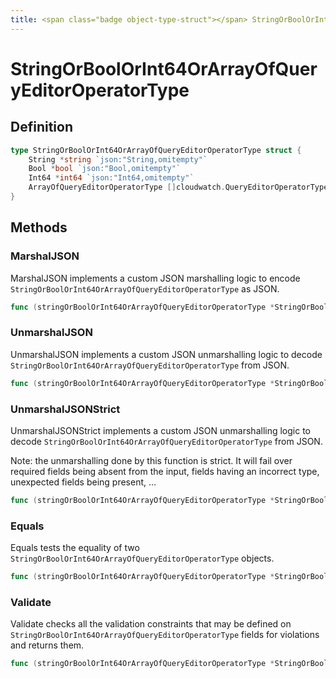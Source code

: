 ```yaml
---
title: <span class="badge object-type-struct"></span> StringOrBoolOrInt64OrArrayOfQueryEditorOperatorType
---
```

# <span class="badge object-type-struct"></span> StringOrBoolOrInt64OrArrayOfQueryEditorOperatorType

## Definition

```go
type StringOrBoolOrInt64OrArrayOfQueryEditorOperatorType struct {
    String *string `json:"String,omitempty"`
    Bool *bool `json:"Bool,omitempty"`
    Int64 *int64 `json:"Int64,omitempty"`
    ArrayOfQueryEditorOperatorType []cloudwatch.QueryEditorOperatorType `json:"ArrayOfQueryEditorOperatorType,omitempty"`
}
```
## Methods

### <span class="badge object-method"></span> MarshalJSON

MarshalJSON implements a custom JSON marshalling logic to encode `StringOrBoolOrInt64OrArrayOfQueryEditorOperatorType` as JSON.

```go
func (stringOrBoolOrInt64OrArrayOfQueryEditorOperatorType *StringOrBoolOrInt64OrArrayOfQueryEditorOperatorType) MarshalJSON() ([]byte, error)
```

### <span class="badge object-method"></span> UnmarshalJSON

UnmarshalJSON implements a custom JSON unmarshalling logic to decode `StringOrBoolOrInt64OrArrayOfQueryEditorOperatorType` from JSON.

```go
func (stringOrBoolOrInt64OrArrayOfQueryEditorOperatorType *StringOrBoolOrInt64OrArrayOfQueryEditorOperatorType) UnmarshalJSON(raw []byte) error
```

### <span class="badge object-method"></span> UnmarshalJSONStrict

UnmarshalJSONStrict implements a custom JSON unmarshalling logic to decode `StringOrBoolOrInt64OrArrayOfQueryEditorOperatorType` from JSON.

Note: the unmarshalling done by this function is strict. It will fail over required fields being absent from the input, fields having an incorrect type, unexpected fields being present, …

```go
func (stringOrBoolOrInt64OrArrayOfQueryEditorOperatorType *StringOrBoolOrInt64OrArrayOfQueryEditorOperatorType) UnmarshalJSONStrict(raw []byte) error
```

### <span class="badge object-method"></span> Equals

Equals tests the equality of two `StringOrBoolOrInt64OrArrayOfQueryEditorOperatorType` objects.

```go
func (stringOrBoolOrInt64OrArrayOfQueryEditorOperatorType *StringOrBoolOrInt64OrArrayOfQueryEditorOperatorType) Equals(other StringOrBoolOrInt64OrArrayOfQueryEditorOperatorType) bool
```

### <span class="badge object-method"></span> Validate

Validate checks all the validation constraints that may be defined on `StringOrBoolOrInt64OrArrayOfQueryEditorOperatorType` fields for violations and returns them.

```go
func (stringOrBoolOrInt64OrArrayOfQueryEditorOperatorType *StringOrBoolOrInt64OrArrayOfQueryEditorOperatorType) Validate() error
```


